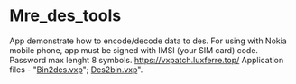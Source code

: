 # Mre_des_tools
App demonstrate how to encode/decode data to des.
For using with Nokia mobile phone, app must be signed with IMSI (your SIM card) code. Password max lenght 8 symbols.
https://vxpatch.luxferre.top/
Application files - "[Bin2des.vxp](https://github.com/RDZDX/mre_des_tools/blob/main/Bin2des.vxp?raw=true)"; [Des2bin.vxp](https://github.com/RDZDX/mre_des_tools/blob/main/Des2bin.vxp?raw=true)".

